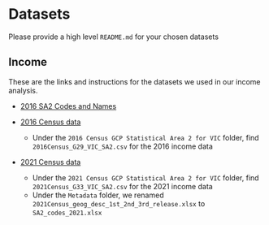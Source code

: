 # Datasets
Please provide a high level `README.md` for your chosen datasets


## Income
These are the links and instructions for the datasets we used in our income analysis. 
- [2016 SA2 Codes and Names](https://data.aurin.org.au/dataset/au-govt-abs-sa2-2016-aust-na)

- [2016 Census data](https://www.abs.gov.au/census/find-census-data/datapacks/download/2016_GCP_SA2_for_VIC_short-header.zip)
  - Under the `2016 Census GCP Statistical Area 2 for VIC` folder, find `2016Census_G29_VIC_SA2.csv` for the 2016 income data

- [2021 Census data](https://www.abs.gov.au/census/find-census-data/datapacks/download/2021_GCP_SA2_for_VIC_short-header.zip)
  - Under the `2021 Census GCP Statistical Area 2 for VIC` folder, find `2021Census_G33_VIC_SA2.csv` for the 2021 income data
  - Under the `Metadata` folder, we renamed `2021Census_geog_desc_1st_2nd_3rd_release.xlsx` to `SA2_codes_2021.xlsx`
